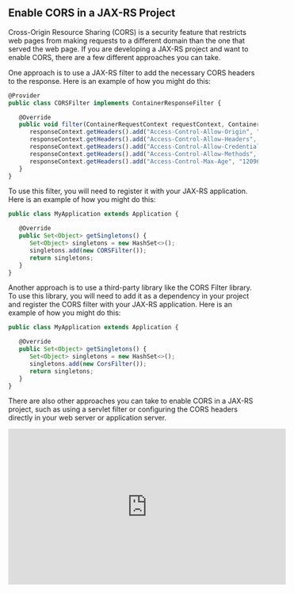 ## Enable CORS in a JAX-RS Project

Cross-Origin Resource Sharing (CORS) is a security feature that restricts web pages from making requests to a different domain than the one that served the web page. If you are developing a JAX-RS project and want to enable CORS, there are a few different approaches you can take.

One approach is to use a JAX-RS filter to add the necessary CORS headers to the response. Here is an example of how you might do this:

```javascript
@Provider
public class CORSFilter implements ContainerResponseFilter {

   @Override
   public void filter(ContainerRequestContext requestContext, ContainerResponseContext responseContext) throws IOException {
      responseContext.getHeaders().add("Access-Control-Allow-Origin", "*");
      responseContext.getHeaders().add("Access-Control-Allow-Headers", "origin, content-type, accept, authorization");
      responseContext.getHeaders().add("Access-Control-Allow-Credentials", "true");
      responseContext.getHeaders().add("Access-Control-Allow-Methods", "GET, POST, PUT, DELETE, OPTIONS, HEAD");
      responseContext.getHeaders().add("Access-Control-Max-Age", "1209600");
   }
}
```

To use this filter, you will need to register it with your JAX-RS application. Here is an example of how you might do this:

```javascript
public class MyApplication extends Application {

   @Override
   public Set<Object> getSingletons() {
      Set<Object> singletons = new HashSet<>();
      singletons.add(new CORSFilter());
      return singletons;
   }
}
```

Another approach is to use a third-party library like the CORS Filter library. To use this library, you will need to add it as a dependency in your project and register the CORS filter with your JAX-RS application. Here is an example of how you might do this:

```javascript
public class MyApplication extends Application {

   @Override
   public Set<Object> getSingletons() {
      Set<Object> singletons = new HashSet<>();
      singletons.add(new CorsFilter());
      return singletons;
   }
}
```

There are also other approaches you can take to enable CORS in a JAX-RS project, such as using a servlet filter or configuring the CORS headers directly in your web server or application server.


<iframe width="560" height="315" src="https://www.youtube.com/embed/CDEeOWKza2Q" title="YouTube video player" frameborder="0" allow="accelerometer; autoplay; clipboard-write; encrypted-media; gyroscope; picture-in-picture; web-share" allowfullscreen></iframe>